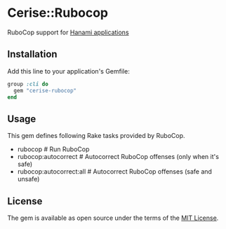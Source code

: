 # Cerise::Rubocop

RuboCop support for [Hanami applications](https://github.com/hanami/hanami)

## Installation

Add this line to your application's Gemfile:

```rb
group :cli do
  gem "cerise-rubocop"
end
```

## Usage

This gem defines following Rake tasks provided by RuboCop.

- rubocop # Run RuboCop
- rubocop:autocorrect # Autocorrect RuboCop offenses (only when it's safe)
- rubocop:autocorrect:all # Autocorrect RuboCop offenses (safe and unsafe)

## License

The gem is available as open source under the terms of the [MIT License](https://opensource.org/licenses/MIT).
